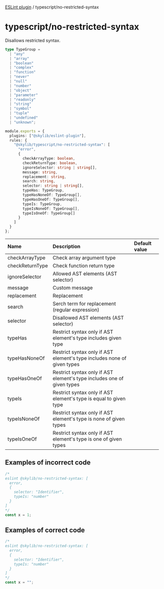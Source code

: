 [ESLint plugin](index.md) / typescript/no-restricted-syntax

# typescript/no-restricted-syntax

Disallows restricted syntax.

```ts
type TypeGroup =
  | "any"
  | "array"
  | "boolean"
  | "complex"
  | "function"
  | "never"
  | "null"
  | "number"
  | "object"
  | "parameter"
  | "readonly"
  | "string"
  | "symbol"
  | "tuple"
  | "undefined"
  | "unknown";
```

```ts
module.exports = {
  plugins: ["@skylib/eslint-plugin"],
  rules: {
    "@skylib/typescript/no-restricted-syntax": [
      "error",
      {
        checkArrayType: boolean,
        checkReturnType: boolean,
        ignoreSelector: string | string[],
        message: string,
        replacement: string,
        search: string,
        selector: string | string[],
        typeHas: TypeGroup,
        typeHasNoneOf: TypeGroup[],
        typeHasOneOf: TypeGroup[],
        typeIs: TypeGroup,
        typeIsNoneOf: TypeGroup[],
        typeIsOneOf: TypeGroup[]
      }
    ]
  }
};
```

| Name | Description | Default value |
| :----- | :----- | :----- |
| checkArrayType | Check array argument type |
| checkReturnType | Check function return type |
| ignoreSelector | Allowed AST elements (AST selector) |
| message | Custom message |
| replacement | Replacement |
| search | Serch term for replacement (regular expression) |
| selector | Disallowed AST elements (AST selector) |
| typeHas | Restrict syntax only if AST element's type includes given type |
| typeHasNoneOf | Restrict syntax only if AST element's type includes none of given types |
| typeHasOneOf | Restrict syntax only if AST element's type includes one of given types |
| typeIs | Restrict syntax only if AST element's type is equal to given type |
| typeIsNoneOf | Restrict syntax only if AST element's type is none of given types |
| typeIsOneOf | Restrict syntax only if AST element's type is one of given types |

## Examples of incorrect code

```ts
/*
eslint @skylib/no-restricted-syntax: [
  error,
  {
    selector: "Identifier",
    typeIs: "number"
  }
]
*/
const x = 1;
```

## Examples of correct code

```ts
/*
eslint @skylib/no-restricted-syntax: [
  error,
  {
    selector: "Identifier",
    typeIs: "number"
  }
]
*/
const x = "";
```